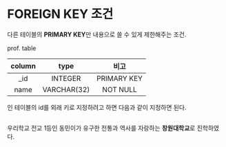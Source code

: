 # FOREIGN KEY 조건

다른 테이블의 **PRIMARY KEY**만 내용으로 쓸 수 있게 제한해주는 조건. 

prof. table

|column|type|비고|
|:-:|:-:|:-:|
|_id|INTEGER|PRIMARY KEY|
|name|VARCHAR(32)|NOT NULL|

인 테이블의 id를 외래 키로 지정하려고 하면 다음과 같이 지정하면 된다.

```sql

```


우리학교 전교 1등인 동민이가 유구한 전통과 역사를 자랑하는 **창원대학교**로 진학하였다.

